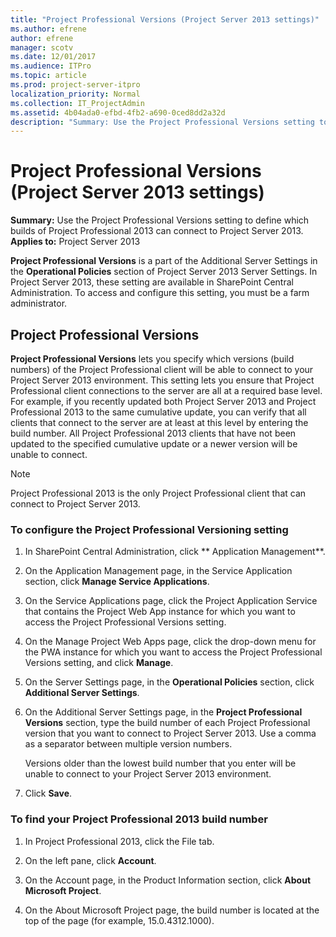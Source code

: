 ```yaml
---
title: "Project Professional Versions (Project Server 2013 settings)"
ms.author: efrene
author: efrene
manager: scotv
ms.date: 12/01/2017
ms.audience: ITPro
ms.topic: article
ms.prod: project-server-itpro
localization_priority: Normal
ms.collection: IT_ProjectAdmin
ms.assetid: 4b04ada0-efbd-4fb2-a690-0ced8dd2a32d
description: "Summary: Use the Project Professional Versions setting to define which builds of Project Professional 2013 can connect to Project Server 2013."
---
```


# Project Professional Versions (Project Server 2013 settings)
 
 **Summary:** Use the Project Professional Versions setting to define which builds of Project Professional 2013 can connect to Project Server 2013.<br/>
**Applies to:** Project Server 2013
  
  
 **Project Professional Versions** is a part of the Additional Server Settings in the **Operational Policies** section of Project Server 2013 Server Settings. In Project Server 2013, these setting are available in SharePoint Central Administration. To access and configure this setting, you must be a farm administrator.
  
## Project Professional Versions

 **Project Professional Versions** lets you specify which versions (build numbers) of the Project Professional client will be able to connect to your Project Server 2013 environment. This setting lets you ensure that Project Professional client connections to the server are all at a required base level. For example, if you recently updated both Project Server 2013 and Project Professional 2013 to the same cumulative update, you can verify that all clients that connect to the server are at least at this level by entering the build number. All Project Professional 2013 clients that have not been updated to the specified cumulative update or a newer version will be unable to connect.
  
> [!NOTE]
> Project Professional 2013 is the only Project Professional client that can connect to Project Server 2013. 
  
### To configure the Project Professional Versioning setting

1. In SharePoint Central Administration, click ** Application Management**.
    
2. On the Application Management page, in the Service Application section, click **Manage Service Applications**.
    
3. On the Service Applications page, click the Project Application Service that contains the Project Web App instance for which you want to access the Project Professional Versions setting.
    
4. On the Manage Project Web Apps page, click the drop-down menu for the PWA instance for which you want to access the Project Professional Versions setting, and click **Manage**.
    
5. On the Server Settings page, in the **Operational Policies** section, click **Additional Server Settings**.
    
6. On the Additional Server Settings page, in the **Project Professional Versions** section, type the build number of each Project Professional version that you want to connect to Project Server 2013. Use a comma as a separator between multiple version numbers.
    
    Versions older than the lowest build number that you enter will be unable to connect to your Project Server 2013 environment.
    
7. Click **Save**.
    
### To find your Project Professional 2013 build number

1. In Project Professional 2013, click the File tab.
    
2. On the left pane, click **Account**.
    
3. On the Account page, in the Product Information section, click **About Microsoft Project**.
    
4. On the About Microsoft Project page, the build number is located at the top of the page (for example, 15.0.4312.1000).
    

